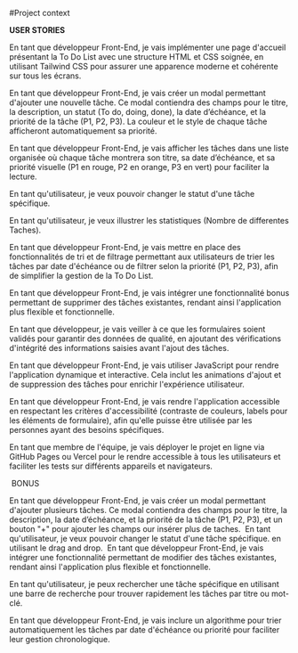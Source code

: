 #Project context

**USER STORIES**

En tant que développeur Front-End, je vais implémenter une page d'accueil présentant la To Do List avec une structure HTML et CSS soignée, en utilisant Tailwind CSS pour assurer une apparence moderne et cohérente sur tous les écrans.

En tant que développeur Front-End, je vais créer un modal permettant d'ajouter une nouvelle tâche. Ce modal contiendra des champs pour le titre, la description, un statut (To do, doing, done), la date d’échéance, et la priorité de la tâche (P1, P2, P3). La couleur et le style de chaque tâche afficheront automatiquement sa priorité.

En tant que développeur Front-End, je vais afficher les tâches dans une liste organisée où chaque tâche montrera son titre, sa date d’échéance, et sa priorité visuelle (P1 en rouge, P2 en orange, P3 en vert) pour faciliter la lecture.

En tant qu'utilisateur, je veux pouvoir changer le statut d'une tâche spécifique.

En tant qu'utilisateur, je veux illustrer les statistiques (Nombre de differentes Taches).

En tant que développeur Front-End, je vais mettre en place des fonctionnalités de tri et de filtrage permettant aux utilisateurs de trier les tâches par date d'échéance ou de filtrer selon la priorité (P1, P2, P3), afin de simplifier la gestion de la To Do List.

En tant que développeur Front-End, je vais intégrer une fonctionnalité bonus permettant de supprimer des tâches existantes, rendant ainsi l'application plus flexible et fonctionnelle.

En tant que développeur, je vais veiller à ce que les formulaires soient validés pour garantir des données de qualité, en ajoutant des vérifications d'intégrité des informations saisies avant l'ajout des tâches.

En tant que développeur Front-End, je vais utiliser JavaScript pour rendre l'application dynamique et interactive. Cela inclut les animations d'ajout et de suppression des tâches pour enrichir l'expérience utilisateur.

En tant que développeur Front-End, je vais rendre l'application accessible en respectant les critères d'accessibilité (contraste de couleurs, labels pour les éléments de formulaire), afin qu'elle puisse être utilisée par les personnes ayant des besoins spécifiques.

En tant que membre de l'équipe, je vais déployer le projet en ligne via GitHub Pages ou Vercel pour le rendre accessible à tous les utilisateurs et faciliter les tests sur différents appareils et navigateurs.

​
BONUS

En tant que développeur Front-End, je vais créer un modal permettant d'ajouter plusieurs tâches. Ce modal contiendra des champs pour le titre, la description, la date d’échéance, et la priorité de la tâche (P1, P2, P3), et un bouton "+" pour ajouter les champs our insérer plus de taches.
​
En tant qu'utilisateur, je veux pouvoir changer le statut d'une tâche spécifique. en utilisant le drag and drop.
​
En tant que développeur Front-End, je vais intégrer une fonctionnalité permettant de modifier des tâches existantes, rendant ainsi l'application plus flexible et fonctionnelle.

En tant qu'utilisateur, je peux rechercher une tâche spécifique en utilisant une barre de recherche pour trouver rapidement les tâches par titre ou mot-clé.

En tant que développeur Front-End, je vais inclure un algorithme pour trier automatiquement les tâches par date d'échéance ou priorité pour faciliter leur gestion chronologique.
